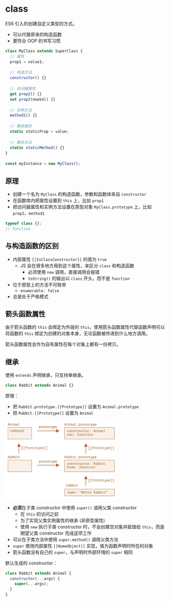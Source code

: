 # class

ES6 引入的创建自定义类型的方式。

- 可以代替原来的构造函数
- 更符合 OOP 的书写习惯

```js
class MyClass extends SuperClass {
  // 属性
  prop1 = value1;

  // 构造方法
  constructor() {}

  // 访问器属性
  get prop2() {}
  set prop2(newVal) {}

  // 实例方法
  method1() {}

  // 静态属性
  static staticProp = value;

  // 静态方法
  static staticMethod() {}
}

const myInstance = new MyClass();
```

## 原理

- 创建一个名为 `MyClass` 的构造函数，参数和函数体来自 `constructor`
- 在函数体内把属性设置到 `this` 上，比如 `prop1`
- 把访问器属性和实例方法设置在原型对象 `MyClass.prototype` 上，比如 `prop2`、`method1`

```js
typeof class {};
// function
```

## 与构造函数的区别

- 内部属性 `[[IsClassConstructor]]` 的值为 `true`
  - JS 会在很多地方用到这个属性，来区分 `class` 和构造函数
    - 必须使用 `new` 调用，直接调用会报错
    - `toString()` 的输出以 `class` 开头，而不是 `function`
- 位于原型上的方法不可枚举
  - `enumerable: false`
- 总是处于严格模式

## 箭头函数属性

由于箭头函数的 `this` 会绑定为外层的 `this`，使用箭头函数属性代替函数声明可以将函数的 `this` 绑定为创建的对象本身，无论函数被传递到什么地方调用。

箭头函数属性会作为自有属性在每个对象上都有一份拷贝。

## 继承

使用 `extends` 声明继承，只支持单继承。

```js
class Rabbit extends Animal {}
```

原理：

- 把 `Rabbit.prototype.[[Prototype]]` 设置为 `Animal.prototype`
- 把 `Rabbit.[[Prototype]]` 设置为 `Animal`

<img src="./assets/class-extends.png" width="70%" />

- **必须**在子类 constructor 中使用 `super()` 调用父类 constructor
  - 在 `this` 的访问之前
  - 为了实现父类实例属性的继承 (非原型属性)
  - 使用 `new` 执行子类 constructor 时，不会创建空对象并赋值给 `this`，而是期望父类 constructor 完成这项工作
- 可以在子类方法中使用 `super.method()` 调用父类方法
- `super` 使用内部属性 `[[HomeObject]]` 实现，值为函数声明时所在的对象
- 箭头函数没有自己的 `super`，与声明时外部环境的 `super` 相同

默认生成的 constructor：

```js
class Rabbit extends Animal {
  constructor(...args) {
    super(...args);
  }
}
```
